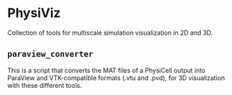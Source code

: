 # PhysiViz
Collection of tools for multiscale simulation visualization in 2D and 3D.


## `paraview_converter` 
This is a script that converts the MAT files of a PhysiCell output into ParaView and VTK-compatible formats (.vtu and .pvd), for 3D visualization with these different tools.


